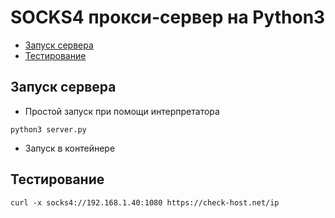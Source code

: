 # SOCKS4 прокси-сервер на Python3

- [Запуск сервера](#Запуск-сервера)
- [Тестирование](#Тестирование)

## Запуск сервера


- Простой запуск при помощи интерпретатора
```
python3 server.py
```

- Запуск в контейнере

## Тестирование
```
curl -x socks4://192.168.1.40:1080 https://check-host.net/ip
```
